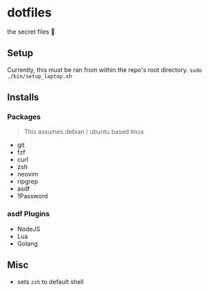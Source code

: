 # dotfiles
the secret files 🤫

## Setup
Currently, this must be ran from within the repo's root directory.
`sudo ./bin/setup_laptop.sh`

## Installs

### Packages
> This assumes debian / ubuntu based linux

- git
- fzf
- curl
- zsh
- neovim
- ripgrep
- asdf
- 1Password

### asdf Plugins
- NodeJS
- Lua
- Golang

## Misc
- sets `zsh` to default shell 
